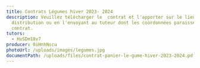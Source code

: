 ```yaml
---
title: Contrats Légumes hiver 2023- 2024
description: Veuillez télécharger le  contrat et l'apporter sur le lieu de
  distribution ou en l'envoyant au tuteur dont les coordonnées paraissent sur le
  contrat.
tutors:
  - HvSDm18v7
producer: 0iHnhNscu
photoUrl: /uploads/images/legumes.jpg
documentPath: /uploads/files/contrat-panier-le-gume-hiver-2023-2024.pdf
---
```

